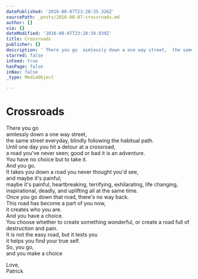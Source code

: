 ```yaml
---
datePublished: '2016-08-07T23:20:35.326Z'
sourcePath: _posts/2016-08-07-crossroads.md
author: []
via: {}
dateModified: '2016-08-07T23:20:34.939Z'
title: Crossroads
publisher: {}
description: ' There you go  aimlessly down a one way street,  the same street everyday, blindly following the habitual path.  Until one day you hit a detour at a crossroad,  a road you’ve never seen; good or bad it is an adventure.  You have no choice but to take it.  And you go.  It takes you down a road you never thought you’d see,  and maybe it’s painful;  maybe it’s painful, heartbreaking, terrifying, exhilarating, life changing, inspirational, deadly, and uplifting all at the same time.  Once you go down that road, there’s no way back.  This road has become a part of you now,  it creates who you are.  And you have a choice.  You choose whether to create something wonderful, or create a road full of destruction and pain.  It is not the easy road, but it tests you  it helps you find your true self.  So, you go,  and you make a choice'
starred: false
inFeed: true
hasPage: false
inNav: false
_type: MediaObject

---
```

# Crossroads

There you go  
aimlessly down a one way street,  
the same street everyday, blindly following the habitual path.  
Until one day you hit a detour at a crossroad,  
a road you've never seen; good or bad it is an adventure.  
You have no choice but to take it.  
And you go.  
It takes you down a road you never thought you'd see,  
and maybe it's painful;  
maybe it's painful, heartbreaking, terrifying, exhilarating, life changing, inspirational, deadly, and uplifting all at the same time.  
Once you go down that road, there's no way back.  
This road has become a part of you now,  
it creates who you are.  
And you have a choice.  
You choose whether to create something wonderful, or create a road full of destruction and pain.  
It is not the easy road, but it tests you  
it helps you find your true self.  
So, you go,  
and you make a choice

Love,  
Patrick